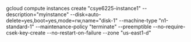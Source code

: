 gcloud compute instances create "csye6225-instance1" --description="myinstance" --disk=auto-delete=yes,boot=yes,mode=rw,name="disk-1" --machine-type "n1-standard-1" --maintenance-policy "terminate" --preemptible --no-require-csek-key-create --no-restart-on-failure --zone "us-east1-d"
